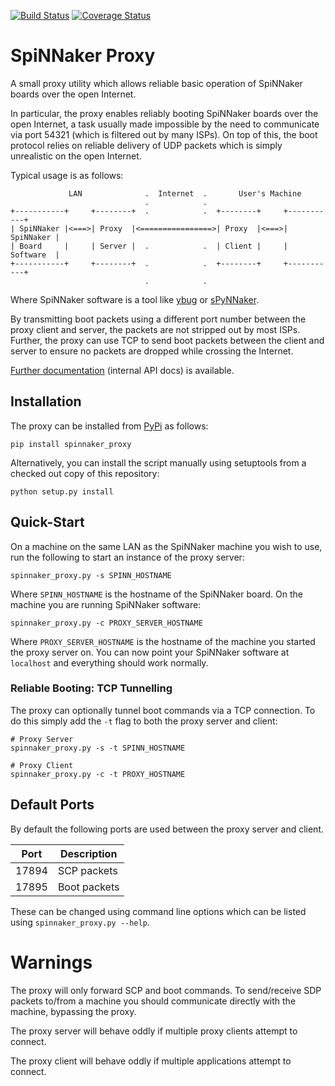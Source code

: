 [![Build Status](https://github.com/SpiNNakerManchester/spinnaker_proxy/workflows/Build/badge.svg?branch=master)](https://github.com/SpiNNakerManchester/spinnaker_proxy/actions?query=workflow%3A%22Build%22+branch%3Amaster)
[![Coverage Status](https://coveralls.io/repos/github/SpiNNakerManchester/spinnaker_proxy/badge.svg?branch=master)](https://coveralls.io/github/SpiNNakerManchester/spinnaker_proxy?branch=master)

SpiNNaker Proxy
===============

A small proxy utility which allows reliable basic operation of SpiNNaker boards
over the open Internet.

In particular, the proxy enables reliably booting SpiNNaker boards over the open
Internet, a task usually made impossible by the need to communicate via port
54321 (which is filtered out by many ISPs). On top of this, the boot protocol
relies on reliable delivery of UDP packets which is simply unrealistic on the
open Internet.

Typical usage is as follows:

                 LAN              .  Internet  .       User's Machine
                                  .            .
    +-----------+     +--------+  .            .  +--------+     +-----------+
    | SpiNNaker |<===>| Proxy  |<================>| Proxy  |<===>| SpiNNaker |
    | Board     |     | Server |  .            .  | Client |     | Software  |
    +-----------+     +--------+  .            .  +--------+     +-----------+
                                  .            .
Where SpiNNaker software is a tool like
[ybug](https://github.com/SpiNNakerManchester/spinnaker_tools) or
[sPyNNaker](https://github.com/SpiNNakerManchester/sPyNNaker8).

By transmitting boot packets using a different port number between the proxy
client and server, the packets are not stripped out by most ISPs. Further, the
proxy can use TCP to send boot packets between the client and server to ensure
no packets are dropped while crossing the Internet.

[Further documentation](http://spinnakermanchester.github.io/spinnaker_proxy/)
(internal API docs) is available.

Installation
------------

The proxy can be installed from
[PyPi](https://pypi.python.org/pypi/spinnaker_proxy) as follows:

    pip install spinnaker_proxy

Alternatively, you can install the script manually using setuptools from a
checked out copy of this repository:

    python setup.py install

Quick-Start
-----------

On a machine on the same LAN as the SpiNNaker machine you wish to use, run the
following to start an instance of the proxy server:

    spinnaker_proxy.py -s SPINN_HOSTNAME

Where `SPINN_HOSTNAME` is the hostname of the SpiNNaker board. On the machine
you are running SpiNNaker software:

    spinnaker_proxy.py -c PROXY_SERVER_HOSTNAME

Where `PROXY_SERVER_HOSTNAME` is the hostname of the machine you started the
proxy server on.  You can now point your SpiNNaker software at `localhost` and
everything should work normally.

### Reliable Booting: TCP Tunnelling

The proxy can optionally tunnel boot commands via a TCP connection. To do this
simply add the `-t` flag to both the proxy server and client:

    # Proxy Server
    spinnaker_proxy.py -s -t SPINN_HOSTNAME

    # Proxy Client
    spinnaker_proxy.py -c -t PROXY_HOSTNAME


Default Ports
-------------

By default the following ports are used between the proxy server and client.

| Port  | Description  |
| ----- | ------------ |
| 17894 | SCP packets  |
| 17895 | Boot packets |

These can be changed using command line options which can be listed using
`spinnaker_proxy.py --help`.


Warnings
========

The proxy will only forward SCP and boot commands. To send/receive SDP packets
to/from a machine you should communicate directly with the machine, bypassing
the proxy.

The proxy server will behave oddly if multiple proxy clients attempt to connect.

The proxy client will behave oddly if multiple applications attempt to connect.
